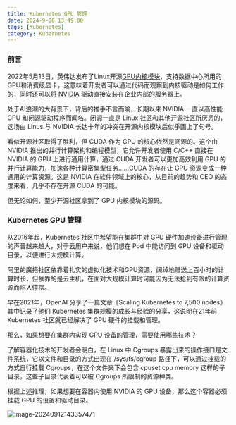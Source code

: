 ```yaml
---
title: Kubernetes GPU 管理
date: 2024-9-06 13:49:00
tags: [Kubernetes]
category: Kubernetes
---
```


### 前言

2022年5月13日，英伟达发布了Linux开源[GPU内核模块](https://github.com/NVIDIA/open-gpu-kernel-modules)，支持数据中心所用的GPU和消费级显卡，这意味着开发者可以通过代码而观察到内核驱动是如何工作的，同时还可以将 [NVIDIA](https://www.nvidia.com/en-us/) 驱动直接安装在企业内部的服务器上。

处于AI浪潮的大背景下，背后的推手不言而喻，长期以来 NVIDIA 一直以高性能 GPU 和闭源驱动程序而闻名。闭源一直是 Linux 社区和其他开源社区所厌恶的，这场由 Linus 与 NVIDIA 长达十年的冲突在开源内核模块后似乎画上了句号。

看似开源社区取得了胜利，但 CUDA 作为 GPU 的核心依然是闭源的。这个由 NVIDIA 推出的并行计算架构和编程模型，它允许开发者使用 C/C++ 直接在 NVIDIA 的 GPU 上进行通用计算，通过 CUDA 开发者可以更加高效利用 GPU 的并行计算能力，加速各种计算密集型任务……CUDA 的存在让 GPU 资源变成一种通用的计算资源。这是 NVIDIA 在软件领域上的核心，从目前的趋势和 CEO 的态度来看，几乎不存在开源 CUDA 的可能。

但无论如何，至少开源社区拿到了 GPU 内核模块的源码。



### Kubernetes GPU 管理

从2016年起，Kubernetes 社区中希望能在集群中对 GPU 硬件加速设备进行管理的声音越来越大，对于云用户来说，他们想在 Pod 中能访问到 GPU 设备和驱动目录，以便进行大规模计算。

阿里的魔搭社区依靠着扎实的虚拟化技术和GPU资源，阔绰地赠送上百小时的计算时长，但依靠的是云主机，在面对大规模计算时可能因为无法抢到有限的计算资源而陷入停摆。

早在2021年，OpenAI 分享了一篇文章《Scaling Kubernetes to 7,500 nodes》其中记录了他们 Kubernetes 集群规模的成长与经验的分享，这说明在21年前 Kubernetes 社区就已经解决了 GPU 硬件的挂载和管理。

那么，如果想要在集群内实现 GPU 设备的管理，需要使用哪些技术？

了解容器化技术的开发者会明白，在 Linux 中 Cgroups 暴露出来的操作接口是文件系统，它以文件和目录的方式出现在 /sys/fs/cgroup 路径下，可以通过挂载的方式自行挂载 Cgroups，在这个文件夹下会包含 cpuset cpu memory 这样的子目录，这些子目录代表着可以被 Cgroups 所限制的资源种类。

根据上述推理，如果想要在容器内使用 NVIDIA 的 GPU 设备，那么这个容器必须挂载 GPU 的设备和驱动目录。

![image-20240912143357471](https://raw.githubusercontent.com/SilentEchoe/images/main/image-20240912143357471.png)





